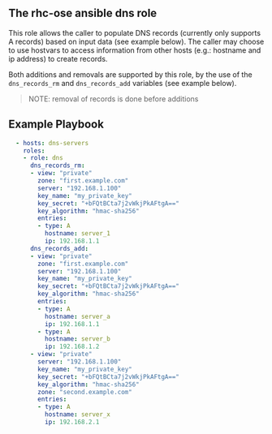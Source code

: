 ## The rhc-ose ansible dns role


This role allows the caller to populate DNS records (currently only supports A records) based on input data (see example below). The caller may choose to use hostvars to access information from other hosts (e.g.: hostname and ip address) to create records. 

Both additions and removals are supported by this role, by the use of the `dns_records_rm` and `dns_records_add` variables (see example below).

> NOTE: removal of records is done before additions


Example Playbook
----------------
```yaml
  - hosts: dns-servers
    roles:
    - role: dns
      dns_records_rm:
      - view: "private"
        zone: "first.example.com"
        server: "192.168.1.100"
        key_name: "my_private_key"
        key_secret: "+bFQtBCta7j2vWkjPkAFtgA=="
        key_algorithm: "hmac-sha256"
        entries:
        - type: A
          hostname: server_1
          ip: 192.168.1.1
      dns_records_add:
      - view: "private"
        zone: "first.example.com"
        server: "192.168.1.100"
        key_name: "my_private_key"
        key_secret: "+bFQtBCta7j2vWkjPkAFtgA=="
        key_algorithm: "hmac-sha256"
        entries:
        - type: A
          hostname: server_a
          ip: 192.168.1.1
        - type: A
          hostname: server_b
          ip: 192.168.1.2
      - view: "private"
        server: "192.168.1.100"
        key_name: "my_private_key"
        key_secret: "+bFQtBCta7j2vWkjPkAFtgA=="
        key_algorithm: "hmac-sha256"
        zone: "second.example.com"
        entries:
        - type: A
          hostname: server_x
          ip: 192.168.2.1
```
